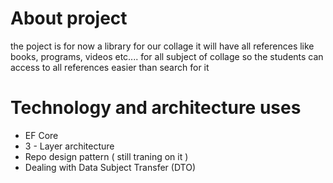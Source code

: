 # About project
the poject is for now a library for our collage it will have all references like books, programs, videos etc....
for all subject of collage so the students can access to all references easier than search for it

# Technology and architecture uses
- EF Core
- 3 - Layer architecture
- Repo design pattern ( still traning on it )
- Dealing with Data Subject Transfer (DTO)
